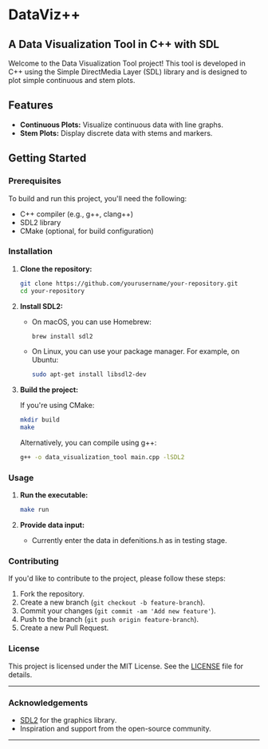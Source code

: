 # DataViz++
## A Data Visualization Tool in C++ with SDL

Welcome to the Data Visualization Tool project! This tool is developed in C++ using the Simple DirectMedia Layer (SDL) library and is designed to plot simple continuous and stem plots. 

## Features

- **Continuous Plots:** Visualize continuous data with line graphs.
- **Stem Plots:** Display discrete data with stems and markers.

## Getting Started

### Prerequisites

To build and run this project, you'll need the following:

- C++ compiler (e.g., g++, clang++)
- SDL2 library
- CMake (optional, for build configuration)

### Installation

1. **Clone the repository:**

   ```bash
   git clone https://github.com/yourusername/your-repository.git
   cd your-repository
   ```

2. **Install SDL2:**

   - On macOS, you can use Homebrew:

     ```bash
     brew install sdl2
     ```

   - On Linux, you can use your package manager. For example, on Ubuntu:

     ```bash
     sudo apt-get install libsdl2-dev
     ```

3. **Build the project:**

   If you're using CMake:

   ```bash
   mkdir build
   make
   ```

   Alternatively, you can compile using g++:

   ```bash
   g++ -o data_visualization_tool main.cpp -lSDL2
   ```

### Usage

1. **Run the executable:**

   ```bash
   make run
   ```

2. **Provide data input:**

   - Currently enter the data in defenitions.h as in testing stage.


### Contributing

If you'd like to contribute to the project, please follow these steps:

1. Fork the repository.
2. Create a new branch (`git checkout -b feature-branch`).
3. Commit your changes (`git commit -am 'Add new feature'`).
4. Push to the branch (`git push origin feature-branch`).
5. Create a new Pull Request.

### License

This project is licensed under the MIT License. See the [LICENSE](LICENSE) file for details.

--- 
### Acknowledgements

- [SDL2](https://www.libsdl.org/) for the graphics library.
- Inspiration and support from the open-source community.

--- 

